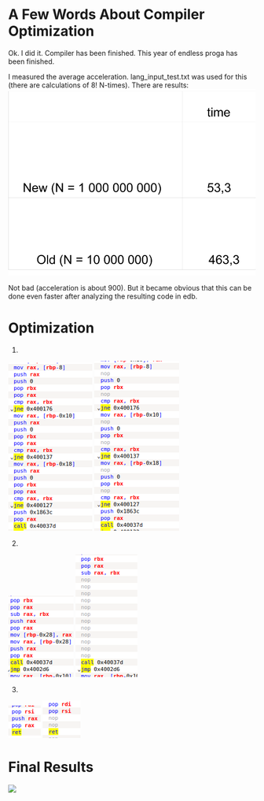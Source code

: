 # A Few Words About Compiler Optimization

Ok. I did it. Compiler has been finished. This year of endless proga has been finished. 

I measured the average acceleration. lang_input_test.txt was used for this (there are calculations of 8! N-times).
There are results:
![](https://github.com/shugaley/2_semestr/blob/master/compiler/img/General.png)

Not bad (acceleration is about 900).
But it became obvious that this can be done even faster after analyzing the resulting code in edb.

# Optimization

1)

![](https://github.com/shugaley/2_semestr/blob/master/compiler/img/1.png)
![](https://github.com/shugaley/2_semestr/blob/master/compiler/img/1_opt.png)


2)

![](https://github.com/shugaley/2_semestr/blob/master/compiler/img/2.png)
![](https://github.com/shugaley/2_semestr/blob/master/compiler/img/2_opt.png)

3)

![](https://github.com/shugaley/2_semestr/blob/master/compiler/img/3.png)
![](https://github.com/shugaley/2_semestr/blob/master/compiler/img/3_opt.png)

# Final Results

![](https://github.com/shugaley/2_semestr/blob/master/compiler/img/Generel_final.png)
